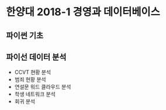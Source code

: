 # 한양대 2018-1 경영과 데이터베이스 
## 파이썬 기초
## 파이선 데이터 분석
- CCVT 현황 분석
- 범죄 현황 분석
- 연설문 워드 클라우드 분석
- 학생 네트워크 분석 
- 회귀 분석
